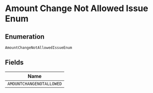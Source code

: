 
# Amount Change Not Allowed Issue Enum

## Enumeration

`AmountChangeNotAllowedIssueEnum`

## Fields

| Name |
|  --- |
| `AMOUNTCHANGENOTALLOWED` |

